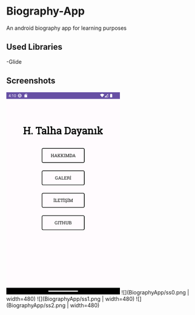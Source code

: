 # Biography-App
An android biography app for learning purposes

## Used Libraries
-Glide

## Screenshots
<img src="BiographyApp/ss0.png" width=300>
![](BiographyApp/ss0.png | width=480)
![](BiographyApp/ss1.png | width=480)
![](BiographyApp/ss2.png | width=480)
